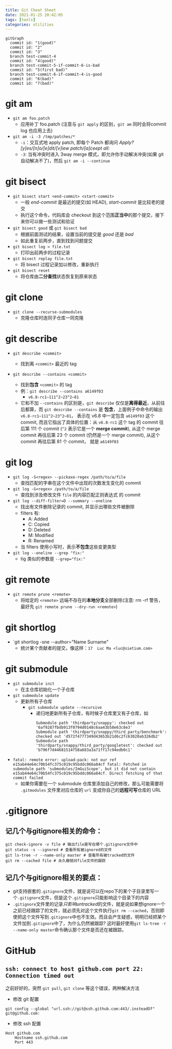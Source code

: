```yaml
---
title: Git Cheat Sheet
date: 2021-01-25 20:42:05
tags: [tools]
categories: utilities
---
```


```mermaid
gitGraph
  commit id: "1(good)"
  commit id: "2"
  commit id: "3"
  branch test-commit-4
  commit id: "4(good)"
  branch test-commit-5-if-commit-6-is-bad
  commit id: "5(first bad)"
  branch test-commit-6-if-commit-4-is-good
  commit id: "6(bad)"
  commit id: "7(bad)"
```

<!--more-->

# git am
- `git am foo.patch`
  - 应用补丁 foo.patch (注意与 `git apply` 的区别，`git am` 同时会将commit log 也应用上去)
- `git am -i -3 /tmp/patches/*`
  - `-i`：交互式地 apply patch, 即每个 Patch 都询问 *Apply? [y]es/[n]o/[e]dit/[v]iew patch/[a]ceept all:*
  - `-3`: 当有冲突时进入 3way merge 模式，即允许你手动解决冲突(如果 git 自动解决不了)，然后 `git am -i --continue`

# git bisect
- `git bisect start <end-commit> <start-commit>`
  - 一般 *end-commit* 是最近的提交(如 HEAD), *start-commit* 是比较老的提交
  - 执行这个命令，代码库会 checkout 到这个范围**正当中**的那个提交，接下来你可以做一些测试和验证
- `git bisect good` 或 `git bisect bad`
  - 根据前面测试的结果，设置当前的提交是 *good* 还是 *bad*
  - 如此重复前两步，直到找到问题提交
- `git bisect log > file.txt`
  - 打印出前两步的过程记录
- `git bisect replay file.txt`
  - 将 bisect 过程记录加以修改，重新执行
- `git bisect reset`
  - 将仓库由**二分查找**状态恢复到原来状态

# git clone
- `git clone --recurse-submodules`
  - 克隆仓库时连同子仓库一同克隆

# git describe
- `git describe <commit>`
  - 找到离 `<commit>` 最近的 tag

- `git describe --contains <commit>`
  - 找到**包含** `<commit>` 的 tag
  - 例：`git describe --contains a6149f03`
    - `v6.8-rc1~111^2~23^2~81`
  - 它和不加 `--contains` 的区别是，`git describe` 仅仅是**离得最近**，从前往后都算，而 `git describe --contains` 是 **包含**，上面例子中命令的输出 `v6.8-rc1~111^2~23^2~81`， 表示在 v6.8 中一定包含 `a6149f03` 这个 commit, 而且它指出了具体的位置：从 `v6.8-rc1` 这个 tag 的 commit 往后第 111 个 commit (`^2` 表示它是一个 **merge commit**), 从这个 merge commit 再往后第 23 个 commit (仍然是一个 merge commit), 从这个 commit 再往后第 81 个 commit， 就是 `a6149f03`

# git log
- `git log -S<regex> --pickaxe-regex /path/to/a/file`
  - 查找匹配的字串在这个文件中出现的次数发生变化的 commit
- `git log -G<regex> /path/to/a/file`
  - 查找到涉及修改文件 `file` 的内容匹配正则表达式 <regex> 的 commit
- `git log --diff-filter=D --summary --oneline`
  - 找出有文件删除记录的 commit, 并显示出哪些文件被删除
  - filters 有:
      - A: Added
      - C: Copied
      - D: Deleted
      - M: Modified
      - R: Renamed
  - 当 filters 使用小写时，表示**不包含**这些变更类型
- `git log --oneline --grep "fix:"`
  - tig 类似的参数是 `--grep="fix:"`

# git remote
- `git remote prune <remote>`
  - 将给定的 `<remote>` 远端不存在的**本地分支**全部删除(注意: rm -rf 警告，最好先 `git remote prune --dry-run <remote>`)

# git shortlog
- `git shortlog -sne --author="Name Surname"
  - 统计某个贡献者的提交，像这样：`17  Luc Ma <luc@sietium.com>`

# git submodule
- `git submodule init`
  - 在主仓库初始化一个子仓库
- `git submodule update`
  - 更新所有子仓库
    - `git submodule update --recursive`
      - 递归地更新所有子仓库，有时候子仓库里又有子仓库，如
        ```
        Submodule path 'thirdparty/snappy': checked out '6af9287fbdb913f0794d0148c6aa43b58e63c8e3'
        Submodule path 'thirdparty/snappy/third_party/benchmark': checked out 'd572f4777349d43653b21d6c2fc63020ab326db2'
        Submodule path 'thirdparty/snappy/third_party/googletest': checked out 'b796f7d44681514f58a683a3a71ff17c94edb0c1'
        ```
- `fatal: remote error: upload-pack: not our ref e15ab44e64c70b54fc375c019c95bddc066a84cf
fatal: Fetched in submodule path 'submodules/ImGuiScope', but it did not contain e15ab44e64c70b54fc375c019c95bddc066a84cf. Direct fetching of that commit failed`
  - 如果你需要在一个 submodule 仓库里添加自己的修改，那么可能需要将 `.gitmodules` 文件里对应仓库的 `url` 变成你自己的**远程可写**仓库的 URL

# .gitignore

## 记几个与gitignore相关的命令：

```
git check-ignore -v file # 输出file是写在哪个.gitignore文件中
git status -s --ignored # 查看所有被ignored的文件
git ls-tree -r --name-only master # 查看所有被tracked的文件
git rm --cached file # 永久撤销对file文件的跟踪
```

## 记几个与gitignore相关的要点：

- git支持嵌套的`.gitignore`文件，就是说可以在repo下的某个子目录里写一个`.gitignore`文件，但是这个`.gitignore`只能影响这个目录下的内容
- `.gitignore`文件里的记录*只影响untracked*的文件，就是说如果想ignore一个之前已经跟踪了的文件，就必须先对这个文件执行`git rm --cached`，否则即使把这个文件写到`.gitignore`中也不生效。而且会产生疑惑，明明已经把某个文件加到`.gitignore`中了，为什么仍然被跟踪? 这时最好使用`git ls-tree -r --name-only master`命令确认那个文件是否还在被跟踪。

# GitHub

## `ssh: connect to host github.com port 22: Connection timed out`

之前好好的，突然 `git pull`, `git clone` 等这个错误，两种解决方法

- 修改 git 配置

```shell
git config --global "url.ssh://git@ssh.github.com:443/.insteadOf" git@github.com:
```

- 修改 ssh 配置

``` vim ~/.ssh/config
Host github.com
    Hostname ssh.github.com
    Port 443
```
